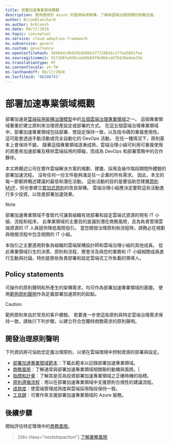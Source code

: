 ```yaml
---
title: 部署加速專業領域概觀
description: 使用適用於 Azure 的雲端採用架構，了解與雲端治理相關的部署加速。
author: BrianBlanchard
ms.author: brblanch
ms.date: 09/17/2019
ms.topic: conceptual
ms.service: cloud-adoption-framework
ms.subservice: govern
ms.custom: governance
ms.openlocfilehash: 566b6dc9b92918500e37772881bc277ea5001fee
ms.sourcegitcommit: 917188fa930cadddb03f9e9bbcdd7b630e4ee33e
ms.translationtype: HT
ms.contentlocale: zh-TW
ms.lasthandoff: 08/17/2020
ms.locfileid: "88280741"
---
```

# <a name="deployment-acceleration-discipline-overview"></a>部署加速專業領域概觀

部署加速是[雲端採用架構治理模型](../index.md)中的[五個雲端治理專業領域](../governance-disciplines.md)之一。 這個專業領域著重於建立原則來治理資產設定或部署的方式。 在這五個雲端治理專業領域中，部署加速專業領域包括部署、使設定保持一致，以及指令碼的重複使用性。 這可能會透過手動活動或完全自動化的 DevOps 活動。 在任一種情況下，原則基本上會保持不變。 隨著這個專業領域逐漸成熟，雲端治理小組可利用可重複使用的資產來加速部署及移除雲端採用的障礙，而成為 DevOps 和部署策略中的合作夥伴。

本文將概述公司在實作雲端解決方案的規劃、建置、採用及操作階段期間所體驗的部署加速流程。 沒有任何一份文件能夠滿足任一企業的所有需求。 因此，本文的每一節都將概述建議的最低和潛在活動。 這些活動的目的是要協助您建置[原則 MVP](../policy-compliance/index.md#minimum-viable-product-mvp-for-policy)，但也會建立[累加式原則](../policy-compliance/index.md#incremental-policy-growth)的改良架構。 雲端治理小組應決定要對這些活動進行多少投資，以改進部署加速效果。

> [!NOTE]
> 部署加速專業領域不會取代可讓貴組織有效部署和設定雲端式資源的現有 IT 小組、流程和程序。 此專業領域的主要目的是識別潛在商務風險，且為負責管理雲端資源的 IT 人員提供降低風險指引。 當您開發治理原則和流程時，請務必在規劃與檢閱流程中包含相關的 IT 小組。

本指引之主要適用對象為組織的雲端架構設計師和雲端治理小組的其他成員。 從此專業領域衍生的決策、原則和流程，應會涉及與您的業務和 IT 小組相關成員進行互動與討論，特別是那些負責部署和設定雲端式工作負載的領導人。

## <a name="policy-statements"></a>Policy statements

可操作的原則聲明和所產生的架構需求，均可作為部署加速專業領域的基礎。 使用[範例原則聲明](./policy-statements.md)作為定義部署加速原則的起點。

> [!CAUTION]
> 範例原則來自於常見的客戶體驗。 若要進一步使這些原則與特定雲端治理需求保持一致，請執行下列步驟，以建立符合您獨特商務需求的原則聲明。

## <a name="develop-governance-policy-statements"></a>開發治理原則聲明

下列資訊將可協助您定義治理原則，以便在雲端環境中控制資源的部署與設定。

<!-- markdownlint-disable MD033 -->

- [部署加速專業領域範本](./template.md)：下載此範本以記錄部署加速專業領域。
- [商務風險](./business-risks.md)：了解通常與部署加速專業領域相關聯的動機與風險。|
- [指標和計量](./metrics-tolerance.md)：了解其是否為投資部署加速專業領域之正確時機的指標。
- [原則遵循流程](./compliance-processes.md)：用以在部署加速專業領域中支援原則合規性的建議流程。
- [成熟度](./discipline-improvement.md)：使雲端管理成熟度與雲端採用階段保持一致。
- [工具鏈](./toolchain.md)：可實作來支援部署加速專業領域的 Azure 服務。

## <a name="next-steps"></a>後續步驟

開始評估特定環境中的[商務風險](./business-risks.md)。

> [!div class="nextstepaction"]
> [了解業務風險](./business-risks.md)

<!-- markdownlint-enable MD033 -->
